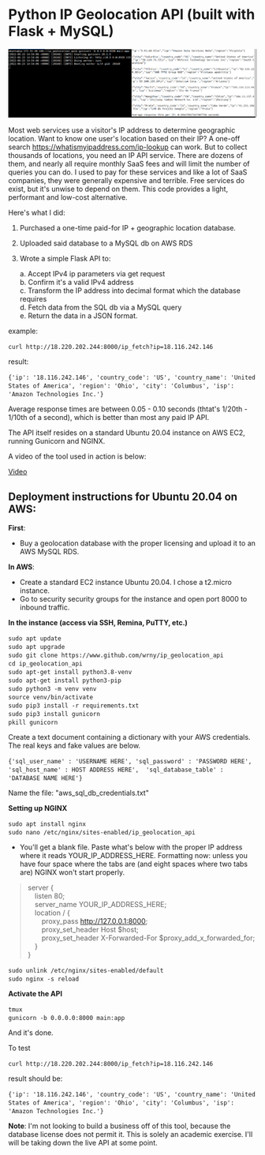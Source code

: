 # Python IP Geolocation API (built with Flask + MySQL)

![IP Geolocation API ](https://github.com/wrny/ip_geolocation_api/blob/main/ip_geolocation_api_example.png?raw=true "IP Geolocation API Example")

Most web services use a visitor's IP address to determine geographic location. Want to know one user's location based on their IP? A one-off search https://whatismyipaddress.com/ip-lookup can work.  But to collect thousands of locations, you need an IP API service. There are dozens of them, and nearly all require monthly SaaS fees and will limit the number of queries you can do. I used to pay for these services and like a lot of SaaS companies, they were generally expensive and terrible. Free services do exist, but it's unwise to depend on them. This code provides a light, performant and low-cost alternative. 

Here's what I did:

1. Purchased a one-time paid-for IP + geographic location database.
2. Uploaded said database to a MySQL db on AWS RDS
3. Wrote a simple Flask API to:

	a. Accept IPv4 ip parameters via get request \
	b. Confirm it's a valid IPv4 address \
	c. Transform the IP address into decimal format which the database requires \
	d. Fetch data from the SQL db via a MySQL query \
	e. Return the data in a JSON format.

example: 

`curl http://18.220.202.244:8000/ip_fetch?ip=18.116.242.146`

result:

`{'ip': '18.116.242.146', 'country_code': 'US', 'country_name': 'United States of America', 'region': 'Ohio', 'city': 'Columbus', 'isp': 'Amazon Technologies Inc.'} `

Average response times are between 0.05 - 0.10 seconds (thtat's 1/20th - 1/10th of a second), which is better than most any paid IP API. 

The API itself resides on a standard Ubuntu 20.04 instance on AWS EC2, running Gunicorn and NGINX. 

A video of the tool used in action is below:

[Video](https://drive.google.com/file/d/1ixz7utEgVPvY63bp7LYyV2I5yQWtXltA/view?usp=sharing "Video")

## Deployment instructions for Ubuntu 20.04 on AWS:

**First**:
* Buy a geolocation database with the proper licensing and upload it to an AWS MySQL RDS.

**In AWS**: 
* Create a standard EC2 instance Ubuntu 20.04. I chose a t2.micro instance.
* Go to security security groups for the instance and open port 8000 to inbound traffic.

**In the instance (access via SSH, Remina, PuTTY, etc.)**

`sudo apt update` \
`sudo apt upgrade` \
`sudo git clone https://www.github.com/wrny/ip_geolocation_api` \
`cd ip_geolocation_api` \
`sudo apt-get install python3.8-venv` \
`sudo apt-get install python3-pip` \
`sudo python3 -m venv venv` \
`source venv/bin/activate` \
`sudo pip3 install -r requirements.txt` \
`sudo pip3 install gunicorn` \
`pkill gunicorn`

Create a text document containing a dictionary with your AWS credentials. The real keys and fake values are below.

`{'sql_user_name' : 'USERNAME HERE', 'sql_password' : 'PASSWORD HERE', 'sql_host_name' : HOST ADDRESS HERE', 
'sql_database_table' : 'DATABASE NAME HERE'}`

Name the file: "aws_sql_db_credentials.txt"

**Setting up NGINX**

`sudo apt install nginx` \
`sudo nano /etc/nginx/sites-enabled/ip_geolocation_api`

* You'll get a blank file. Paste what's below with the proper IP address where it reads YOUR_IP_ADDRESS_HERE. Formatting now: unless you have four space where the tabs are (and eight spaces where two tabs are) NGINX won't start properly.

>server { \
>&emsp;listen 80; \
>&emsp;server_name YOUR_IP_ADDRESS_HERE; \
>&emsp;location / { \
>&emsp;&emsp;proxy_pass http://127.0.0.1:8000; \
>&emsp;&emsp;proxy_set_header Host $host; \
>&emsp;&emsp;proxy_set_header X-Forwarded-For $proxy_add_x_forwarded_for; \
>&emsp;} \
>}


`sudo unlink /etc/nginx/sites-enabled/default` \
`sudo nginx -s reload`

**Activate the API**

`tmux` \
`gunicorn -b 0.0.0.0:8000 main:app`

And it's done.

To test

`curl http://18.220.202.244:8000/ip_fetch?ip=18.116.242.146`

result should be:

`{'ip': '18.116.242.146', 'country_code': 'US', 'country_name': 'United States of America', 'region': 'Ohio', 'city': 'Columbus', 'isp': 'Amazon Technologies Inc.'}`

**Note**: I'm not looking to build a business off of this tool, because the database license does not permit it. This is solely an academic exercise. I'll will be taking down the live API at some point.
